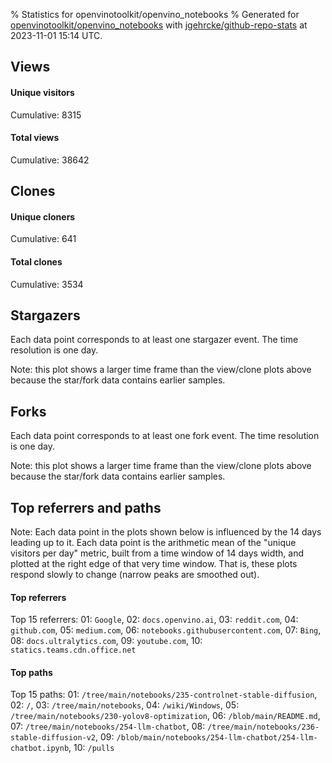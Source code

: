 % Statistics for openvinotoolkit/openvino_notebooks
% Generated for [openvinotoolkit/openvino_notebooks](https://github.com/openvinotoolkit/openvino_notebooks) with [jgehrcke/github-repo-stats](https://github.com/jgehrcke/github-repo-stats) at 2023-11-01 15:14 UTC.


## Views

#### Unique visitors
<div id="chart_views_unique" class="full-width-chart"></div>

Cumulative: 8315

#### Total views
<div id="chart_views_total" class="full-width-chart"></div>

Cumulative: 38642

<div class="pagebreak-for-print"> </div>

## Clones

#### Unique cloners
<div id="chart_clones_unique" class="full-width-chart"></div>

Cumulative: 641

#### Total clones
<div id="chart_clones_total" class="full-width-chart"></div>

Cumulative: 3534



<div class="pagebreak-for-print"> </div>



## Stargazers

Each data point corresponds to at least one stargazer event.
The time resolution is one day.

<div id="chart_stargazers" class="full-width-chart"></div>


Note: this plot shows a larger time frame than the view/clone plots above because the star/fork data contains earlier samples.



## Forks

Each data point corresponds to at least one fork event.
The time resolution is one day.

<div id="chart_forks" class="full-width-chart"></div>


Note: this plot shows a larger time frame than the view/clone plots above because the star/fork data contains earlier samples.



<div class="pagebreak-for-print"> </div>



## Top referrers and paths


Note: Each data point in the plots shown below is influenced by the 14 days
leading up to it. Each data point is the arithmetic mean of the "unique
visitors per day" metric, built from a time window of 14 days width, and
plotted at the right edge of that very time window. That is, these plots
respond slowly to change (narrow peaks are smoothed out).




#### Top referrers


<div id="chart_referrers_top_n_alltime" class="full-width-chart"></div>

Top 15 referrers: 01: `Google`, 02: `docs.openvino.ai`, 03: `reddit.com`, 04: `github.com`, 05: `medium.com`, 06: `notebooks.githubusercontent.com`, 07: `Bing`, 08: `docs.ultralytics.com`, 09: `youtube.com`, 10: `statics.teams.cdn.office.net`





#### Top paths


<div id="chart_paths_top_n_alltime" class="full-width-chart"></div>

Top 15 paths: 01: `/tree/main/notebooks/235-controlnet-stable-diffusion`, 02: `/`, 03: `/tree/main/notebooks`, 04: `/wiki/Windows`, 05: `/tree/main/notebooks/230-yolov8-optimization`, 06: `/blob/main/README.md`, 07: `/tree/main/notebooks/254-llm-chatbot`, 08: `/tree/main/notebooks/236-stable-diffusion-v2`, 09: `/blob/main/notebooks/254-llm-chatbot/254-llm-chatbot.ipynb`, 10: `/pulls`


<script type="text/javascript">
    vegaEmbed('#chart_views_unique', {"$schema": "https://vega.github.io/schema/vega-lite/v4.17.0.json", "config": {"arc": {"fill": "#1b1e23"}, "area": {"fill": "#1b1e23"}, "axisBottom": {"domainColor": "#a9b4c4", "gridColor": "#a9b4c4", "labelColor": "#1b1e23", "labelFont": "relative-mono-11-pitch-pro, Menlo, monospace", "tickColor": "#a9b4c4", "titleColor": "#1b1e23", "titleFont": "relative-mono-11-pitch-pro, Menlo, monospace"}, "axisLeft": {"domainColor": "#a9b4c4", "gridColor": "#a9b4c4", "labelColor": "#1b1e23", "labelFont": "relative-mono-11-pitch-pro, Menlo, monospace", "tickColor": "#a9b4c4", "titleColor": "#1b1e23", "titleFont": "relative-mono-11-pitch-pro, Menlo, monospace"}, "axisX": {"grid": false}, "axisY": {"grid": false, "labelBound": true}, "background": "#FFFFFF", "group": {"fill": "#FFFFFF"}, "header": {"fontWeight": 400, "labelFont": "relative-mono-11-pitch-pro, Menlo, monospace", "titleFont": "relative-mono-11-pitch-pro, Menlo, monospace"}, "legend": {"labelFont": "relative-mono-11-pitch-pro, Menlo, monospace", "symbolSize": 200, "symbolType": "circle", "titleFont": "relative-mono-11-pitch-pro, Menlo, monospace"}, "line": {"color": "#1b1e23", "stroke": "#1b1e23"}, "path": {"stroke": "#1b1e23"}, "point": {"color": "#1b1e23", "cursor": "pointer", "filled": true, "size": 20}, "range": {"category": ["#85a2f7", "#ea9755", "#7eb36a", "#f07071", "#bc85d9", "#e587b6", "#a9b4c4", "#d4c05e", "#64b9c4"]}, "style": {"bar": {"fill": "#1b1e23"}, "text": {"font": "relative-mono-11-pitch-pro, Menlo, monospace", "fontWeight": 400}}, "symbol": {"shape": "circle"}, "title": {"anchor": "start", "font": "relative-mono-11-pitch-pro, Menlo, monospace", "fontWeight": 400}, "trail": {"color": "#1b1e23", "stroke": "#1b1e23"}, "view": {"stroke": null}}, "data": {"name": "data-daa9c9fdb0082a226142f8d86354afab"}, "datasets": {"data-daa9c9fdb0082a226142f8d86354afab": [{"time": "2023-10-18T00:00:00+00:00", "views_total": 755, "views_unique": 175}, {"time": "2023-10-19T00:00:00+00:00", "views_total": 3834, "views_unique": 763}, {"time": "2023-10-20T00:00:00+00:00", "views_total": 3472, "views_unique": 738}, {"time": "2023-10-21T00:00:00+00:00", "views_total": 1287, "views_unique": 431}, {"time": "2023-10-22T00:00:00+00:00", "views_total": 1651, "views_unique": 419}, {"time": "2023-10-23T00:00:00+00:00", "views_total": 3180, "views_unique": 560}, {"time": "2023-10-24T00:00:00+00:00", "views_total": 2951, "views_unique": 563}, {"time": "2023-10-25T00:00:00+00:00", "views_total": 3524, "views_unique": 601}, {"time": "2023-10-26T00:00:00+00:00", "views_total": 3002, "views_unique": 573}, {"time": "2023-10-27T00:00:00+00:00", "views_total": 2993, "views_unique": 581}, {"time": "2023-10-28T00:00:00+00:00", "views_total": 1277, "views_unique": 389}, {"time": "2023-10-29T00:00:00+00:00", "views_total": 1108, "views_unique": 400}, {"time": "2023-10-30T00:00:00+00:00", "views_total": 3245, "views_unique": 570}, {"time": "2023-10-31T00:00:00+00:00", "views_total": 3542, "views_unique": 884}, {"time": "2023-11-01T00:00:00+00:00", "views_total": 2821, "views_unique": 668}]}, "encoding": {"tooltip": [{"field": "views_unique", "format": ".1f", "title": "views (u)", "type": "quantitative"}, {"field": "time", "format": "%B %e, %Y", "title": "date", "type": "temporal"}], "x": {"axis": {"labelAngle": 25}, "field": "time", "scale": {"domain": ["2023-10-18", "2023-11-01"]}, "timeUnit": "yearmonthdate", "title": "date", "type": "temporal"}, "y": {"axis": {"values": [1, 10, 50, 100, 500, 1000, 5000, 10000]}, "field": "views_unique", "scale": {"domain": [0, 972.4000000000001], "type": "symlog", "zero": true}, "title": "unique views per day", "type": "quantitative"}}, "height": 200, "mark": {"point": true, "type": "line"}, "padding": 10, "width": "container"}, {"actions": false, "renderer": "svg"}).catch(console.error);
vegaEmbed('#chart_views_total', {"$schema": "https://vega.github.io/schema/vega-lite/v4.17.0.json", "config": {"arc": {"fill": "#1b1e23"}, "area": {"fill": "#1b1e23"}, "axisBottom": {"domainColor": "#a9b4c4", "gridColor": "#a9b4c4", "labelColor": "#1b1e23", "labelFont": "relative-mono-11-pitch-pro, Menlo, monospace", "tickColor": "#a9b4c4", "titleColor": "#1b1e23", "titleFont": "relative-mono-11-pitch-pro, Menlo, monospace"}, "axisLeft": {"domainColor": "#a9b4c4", "gridColor": "#a9b4c4", "labelColor": "#1b1e23", "labelFont": "relative-mono-11-pitch-pro, Menlo, monospace", "tickColor": "#a9b4c4", "titleColor": "#1b1e23", "titleFont": "relative-mono-11-pitch-pro, Menlo, monospace"}, "axisX": {"grid": false}, "axisY": {"grid": false, "labelBound": true}, "background": "#FFFFFF", "group": {"fill": "#FFFFFF"}, "header": {"fontWeight": 400, "labelFont": "relative-mono-11-pitch-pro, Menlo, monospace", "titleFont": "relative-mono-11-pitch-pro, Menlo, monospace"}, "legend": {"labelFont": "relative-mono-11-pitch-pro, Menlo, monospace", "symbolSize": 200, "symbolType": "circle", "titleFont": "relative-mono-11-pitch-pro, Menlo, monospace"}, "line": {"color": "#1b1e23", "stroke": "#1b1e23"}, "path": {"stroke": "#1b1e23"}, "point": {"color": "#1b1e23", "cursor": "pointer", "filled": true, "size": 20}, "range": {"category": ["#85a2f7", "#ea9755", "#7eb36a", "#f07071", "#bc85d9", "#e587b6", "#a9b4c4", "#d4c05e", "#64b9c4"]}, "style": {"bar": {"fill": "#1b1e23"}, "text": {"font": "relative-mono-11-pitch-pro, Menlo, monospace", "fontWeight": 400}}, "symbol": {"shape": "circle"}, "title": {"anchor": "start", "font": "relative-mono-11-pitch-pro, Menlo, monospace", "fontWeight": 400}, "trail": {"color": "#1b1e23", "stroke": "#1b1e23"}, "view": {"stroke": null}}, "data": {"name": "data-daa9c9fdb0082a226142f8d86354afab"}, "datasets": {"data-daa9c9fdb0082a226142f8d86354afab": [{"time": "2023-10-18T00:00:00+00:00", "views_total": 755, "views_unique": 175}, {"time": "2023-10-19T00:00:00+00:00", "views_total": 3834, "views_unique": 763}, {"time": "2023-10-20T00:00:00+00:00", "views_total": 3472, "views_unique": 738}, {"time": "2023-10-21T00:00:00+00:00", "views_total": 1287, "views_unique": 431}, {"time": "2023-10-22T00:00:00+00:00", "views_total": 1651, "views_unique": 419}, {"time": "2023-10-23T00:00:00+00:00", "views_total": 3180, "views_unique": 560}, {"time": "2023-10-24T00:00:00+00:00", "views_total": 2951, "views_unique": 563}, {"time": "2023-10-25T00:00:00+00:00", "views_total": 3524, "views_unique": 601}, {"time": "2023-10-26T00:00:00+00:00", "views_total": 3002, "views_unique": 573}, {"time": "2023-10-27T00:00:00+00:00", "views_total": 2993, "views_unique": 581}, {"time": "2023-10-28T00:00:00+00:00", "views_total": 1277, "views_unique": 389}, {"time": "2023-10-29T00:00:00+00:00", "views_total": 1108, "views_unique": 400}, {"time": "2023-10-30T00:00:00+00:00", "views_total": 3245, "views_unique": 570}, {"time": "2023-10-31T00:00:00+00:00", "views_total": 3542, "views_unique": 884}, {"time": "2023-11-01T00:00:00+00:00", "views_total": 2821, "views_unique": 668}]}, "encoding": {"tooltip": [{"field": "views_total", "format": ".1f", "title": "views (t)", "type": "quantitative"}, {"field": "time", "format": "%B %e, %Y", "title": "date", "type": "temporal"}], "x": {"axis": {"labelAngle": 25}, "field": "time", "scale": {"domain": ["2023-10-18", "2023-11-01"]}, "timeUnit": "yearmonthdate", "title": "date", "type": "temporal"}, "y": {"axis": {"values": [1, 10, 50, 100, 500, 1000, 5000, 10000]}, "field": "views_total", "scale": {"domain": [0, 4217.400000000001], "type": "symlog", "zero": true}, "title": "total views per day", "type": "quantitative"}}, "height": 200, "mark": {"point": true, "type": "line"}, "padding": 10, "width": "container"}, {"actions": false, "renderer": "svg"}).catch(console.error);
vegaEmbed('#chart_clones_unique', {"$schema": "https://vega.github.io/schema/vega-lite/v4.17.0.json", "config": {"arc": {"fill": "#1b1e23"}, "area": {"fill": "#1b1e23"}, "axisBottom": {"domainColor": "#a9b4c4", "gridColor": "#a9b4c4", "labelColor": "#1b1e23", "labelFont": "relative-mono-11-pitch-pro, Menlo, monospace", "tickColor": "#a9b4c4", "titleColor": "#1b1e23", "titleFont": "relative-mono-11-pitch-pro, Menlo, monospace"}, "axisLeft": {"domainColor": "#a9b4c4", "gridColor": "#a9b4c4", "labelColor": "#1b1e23", "labelFont": "relative-mono-11-pitch-pro, Menlo, monospace", "tickColor": "#a9b4c4", "titleColor": "#1b1e23", "titleFont": "relative-mono-11-pitch-pro, Menlo, monospace"}, "axisX": {"grid": false}, "axisY": {"grid": false, "labelBound": true}, "background": "#FFFFFF", "group": {"fill": "#FFFFFF"}, "header": {"fontWeight": 400, "labelFont": "relative-mono-11-pitch-pro, Menlo, monospace", "titleFont": "relative-mono-11-pitch-pro, Menlo, monospace"}, "legend": {"labelFont": "relative-mono-11-pitch-pro, Menlo, monospace", "symbolSize": 200, "symbolType": "circle", "titleFont": "relative-mono-11-pitch-pro, Menlo, monospace"}, "line": {"color": "#1b1e23", "stroke": "#1b1e23"}, "path": {"stroke": "#1b1e23"}, "point": {"color": "#1b1e23", "cursor": "pointer", "filled": true, "size": 20}, "range": {"category": ["#85a2f7", "#ea9755", "#7eb36a", "#f07071", "#bc85d9", "#e587b6", "#a9b4c4", "#d4c05e", "#64b9c4"]}, "style": {"bar": {"fill": "#1b1e23"}, "text": {"font": "relative-mono-11-pitch-pro, Menlo, monospace", "fontWeight": 400}}, "symbol": {"shape": "circle"}, "title": {"anchor": "start", "font": "relative-mono-11-pitch-pro, Menlo, monospace", "fontWeight": 400}, "trail": {"color": "#1b1e23", "stroke": "#1b1e23"}, "view": {"stroke": null}}, "data": {"name": "data-a5f1ce85448b33b144878e1f12c84256"}, "datasets": {"data-a5f1ce85448b33b144878e1f12c84256": [{"clones_total": 131, "clones_unique": 17, "time": "2023-10-18T00:00:00+00:00"}, {"clones_total": 180, "clones_unique": 67, "time": "2023-10-19T00:00:00+00:00"}, {"clones_total": 259, "clones_unique": 83, "time": "2023-10-20T00:00:00+00:00"}, {"clones_total": 56, "clones_unique": 21, "time": "2023-10-21T00:00:00+00:00"}, {"clones_total": 53, "clones_unique": 17, "time": "2023-10-22T00:00:00+00:00"}, {"clones_total": 486, "clones_unique": 44, "time": "2023-10-23T00:00:00+00:00"}, {"clones_total": 272, "clones_unique": 45, "time": "2023-10-24T00:00:00+00:00"}, {"clones_total": 353, "clones_unique": 44, "time": "2023-10-25T00:00:00+00:00"}, {"clones_total": 285, "clones_unique": 62, "time": "2023-10-26T00:00:00+00:00"}, {"clones_total": 279, "clones_unique": 55, "time": "2023-10-27T00:00:00+00:00"}, {"clones_total": 53, "clones_unique": 16, "time": "2023-10-28T00:00:00+00:00"}, {"clones_total": 107, "clones_unique": 20, "time": "2023-10-29T00:00:00+00:00"}, {"clones_total": 518, "clones_unique": 56, "time": "2023-10-30T00:00:00+00:00"}, {"clones_total": 316, "clones_unique": 57, "time": "2023-10-31T00:00:00+00:00"}, {"clones_total": 186, "clones_unique": 37, "time": "2023-11-01T00:00:00+00:00"}]}, "encoding": {"tooltip": [{"field": "clones_unique", "format": ".1f", "title": "clones (u)", "type": "quantitative"}, {"field": "time", "format": "%B %e, %Y", "title": "date", "type": "temporal"}], "x": {"axis": {"labelAngle": 25}, "field": "time", "scale": {"domain": ["2023-10-18", "2023-11-01"]}, "timeUnit": "yearmonthdate", "title": "date", "type": "temporal"}, "y": {"axis": {}, "field": "clones_unique", "scale": {"domain": [0, 91.30000000000001], "type": "linear", "zero": true}, "title": "unique clones per day", "type": "quantitative"}}, "height": 200, "mark": {"point": true, "type": "line"}, "padding": 10, "width": "container"}, {"actions": false, "renderer": "svg"}).catch(console.error);
vegaEmbed('#chart_clones_total', {"$schema": "https://vega.github.io/schema/vega-lite/v4.17.0.json", "config": {"arc": {"fill": "#1b1e23"}, "area": {"fill": "#1b1e23"}, "axisBottom": {"domainColor": "#a9b4c4", "gridColor": "#a9b4c4", "labelColor": "#1b1e23", "labelFont": "relative-mono-11-pitch-pro, Menlo, monospace", "tickColor": "#a9b4c4", "titleColor": "#1b1e23", "titleFont": "relative-mono-11-pitch-pro, Menlo, monospace"}, "axisLeft": {"domainColor": "#a9b4c4", "gridColor": "#a9b4c4", "labelColor": "#1b1e23", "labelFont": "relative-mono-11-pitch-pro, Menlo, monospace", "tickColor": "#a9b4c4", "titleColor": "#1b1e23", "titleFont": "relative-mono-11-pitch-pro, Menlo, monospace"}, "axisX": {"grid": false}, "axisY": {"grid": false, "labelBound": true}, "background": "#FFFFFF", "group": {"fill": "#FFFFFF"}, "header": {"fontWeight": 400, "labelFont": "relative-mono-11-pitch-pro, Menlo, monospace", "titleFont": "relative-mono-11-pitch-pro, Menlo, monospace"}, "legend": {"labelFont": "relative-mono-11-pitch-pro, Menlo, monospace", "symbolSize": 200, "symbolType": "circle", "titleFont": "relative-mono-11-pitch-pro, Menlo, monospace"}, "line": {"color": "#1b1e23", "stroke": "#1b1e23"}, "path": {"stroke": "#1b1e23"}, "point": {"color": "#1b1e23", "cursor": "pointer", "filled": true, "size": 20}, "range": {"category": ["#85a2f7", "#ea9755", "#7eb36a", "#f07071", "#bc85d9", "#e587b6", "#a9b4c4", "#d4c05e", "#64b9c4"]}, "style": {"bar": {"fill": "#1b1e23"}, "text": {"font": "relative-mono-11-pitch-pro, Menlo, monospace", "fontWeight": 400}}, "symbol": {"shape": "circle"}, "title": {"anchor": "start", "font": "relative-mono-11-pitch-pro, Menlo, monospace", "fontWeight": 400}, "trail": {"color": "#1b1e23", "stroke": "#1b1e23"}, "view": {"stroke": null}}, "data": {"name": "data-a5f1ce85448b33b144878e1f12c84256"}, "datasets": {"data-a5f1ce85448b33b144878e1f12c84256": [{"clones_total": 131, "clones_unique": 17, "time": "2023-10-18T00:00:00+00:00"}, {"clones_total": 180, "clones_unique": 67, "time": "2023-10-19T00:00:00+00:00"}, {"clones_total": 259, "clones_unique": 83, "time": "2023-10-20T00:00:00+00:00"}, {"clones_total": 56, "clones_unique": 21, "time": "2023-10-21T00:00:00+00:00"}, {"clones_total": 53, "clones_unique": 17, "time": "2023-10-22T00:00:00+00:00"}, {"clones_total": 486, "clones_unique": 44, "time": "2023-10-23T00:00:00+00:00"}, {"clones_total": 272, "clones_unique": 45, "time": "2023-10-24T00:00:00+00:00"}, {"clones_total": 353, "clones_unique": 44, "time": "2023-10-25T00:00:00+00:00"}, {"clones_total": 285, "clones_unique": 62, "time": "2023-10-26T00:00:00+00:00"}, {"clones_total": 279, "clones_unique": 55, "time": "2023-10-27T00:00:00+00:00"}, {"clones_total": 53, "clones_unique": 16, "time": "2023-10-28T00:00:00+00:00"}, {"clones_total": 107, "clones_unique": 20, "time": "2023-10-29T00:00:00+00:00"}, {"clones_total": 518, "clones_unique": 56, "time": "2023-10-30T00:00:00+00:00"}, {"clones_total": 316, "clones_unique": 57, "time": "2023-10-31T00:00:00+00:00"}, {"clones_total": 186, "clones_unique": 37, "time": "2023-11-01T00:00:00+00:00"}]}, "encoding": {"tooltip": [{"field": "clones_total", "format": ".1f", "title": "clones (t)", "type": "quantitative"}, {"field": "time", "format": "%B %e, %Y", "title": "date", "type": "temporal"}], "x": {"axis": {"labelAngle": 25}, "field": "time", "scale": {"domain": ["2023-10-18", "2023-11-01"]}, "timeUnit": "yearmonthdate", "title": "date", "type": "temporal"}, "y": {"axis": {"values": [1, 10, 50, 100, 500, 1000, 5000, 10000]}, "field": "clones_total", "scale": {"domain": [0, 569.8000000000001], "type": "symlog", "zero": true}, "title": "total clones per day", "type": "quantitative"}}, "height": 200, "mark": {"point": true, "type": "line"}, "padding": 10, "width": "container"}, {"actions": false, "renderer": "svg"}).catch(console.error);
vegaEmbed('#chart_stargazers', {"$schema": "https://vega.github.io/schema/vega-lite/v4.17.0.json", "config": {"arc": {"fill": "#1b1e23"}, "area": {"fill": "#1b1e23"}, "axisBottom": {"domainColor": "#a9b4c4", "gridColor": "#a9b4c4", "labelColor": "#1b1e23", "labelFont": "relative-mono-11-pitch-pro, Menlo, monospace", "tickColor": "#a9b4c4", "titleColor": "#1b1e23", "titleFont": "relative-mono-11-pitch-pro, Menlo, monospace"}, "axisLeft": {"domainColor": "#a9b4c4", "gridColor": "#a9b4c4", "labelColor": "#1b1e23", "labelFont": "relative-mono-11-pitch-pro, Menlo, monospace", "tickColor": "#a9b4c4", "titleColor": "#1b1e23", "titleFont": "relative-mono-11-pitch-pro, Menlo, monospace"}, "axisX": {"grid": false}, "axisY": {"grid": false}, "background": "#FFFFFF", "group": {"fill": "#FFFFFF"}, "header": {"fontWeight": 400, "labelFont": "relative-mono-11-pitch-pro, Menlo, monospace", "titleFont": "relative-mono-11-pitch-pro, Menlo, monospace"}, "legend": {"labelFont": "relative-mono-11-pitch-pro, Menlo, monospace", "symbolSize": 200, "symbolType": "circle", "titleFont": "relative-mono-11-pitch-pro, Menlo, monospace"}, "line": {"color": "#1b1e23", "stroke": "#1b1e23"}, "path": {"stroke": "#1b1e23"}, "point": {"color": "#1b1e23", "cursor": "pointer", "filled": true, "size": 50}, "range": {"category": ["#85a2f7", "#ea9755", "#7eb36a", "#f07071", "#bc85d9", "#e587b6", "#a9b4c4", "#d4c05e", "#64b9c4"]}, "style": {"bar": {"fill": "#1b1e23"}, "text": {"font": "relative-mono-11-pitch-pro, Menlo, monospace", "fontWeight": 400}}, "symbol": {"shape": "circle"}, "title": {"anchor": "start", "font": "relative-mono-11-pitch-pro, Menlo, monospace", "fontWeight": 400}, "trail": {"color": "#1b1e23", "stroke": "#1b1e23"}, "view": {"stroke": null}}, "data": {"name": "data-ceac838db6f1c087711a55a5158c5bc9"}, "datasets": {"data-ceac838db6f1c087711a55a5158c5bc9": [{"stars_cumulative": 5, "time": "2021-04-02T00:00:00+00:00"}, {"stars_cumulative": 23, "time": "2021-04-11T10:00:00+00:00"}, {"stars_cumulative": 290, "time": "2021-04-20T20:00:00+00:00"}, {"stars_cumulative": 300, "time": "2021-04-30T06:00:00+00:00"}, {"stars_cumulative": 311, "time": "2021-05-09T16:00:00+00:00"}, {"stars_cumulative": 323, "time": "2021-05-19T02:00:00+00:00"}, {"stars_cumulative": 326, "time": "2021-05-28T12:00:00+00:00"}, {"stars_cumulative": 336, "time": "2021-06-06T22:00:00+00:00"}, {"stars_cumulative": 350, "time": "2021-06-16T08:00:00+00:00"}, {"stars_cumulative": 354, "time": "2021-06-25T18:00:00+00:00"}, {"stars_cumulative": 372, "time": "2021-07-05T04:00:00+00:00"}, {"stars_cumulative": 380, "time": "2021-07-14T14:00:00+00:00"}, {"stars_cumulative": 381, "time": "2021-07-24T00:00:00+00:00"}, {"stars_cumulative": 388, "time": "2021-08-02T10:00:00+00:00"}, {"stars_cumulative": 390, "time": "2021-08-11T20:00:00+00:00"}, {"stars_cumulative": 396, "time": "2021-08-21T06:00:00+00:00"}, {"stars_cumulative": 406, "time": "2021-08-30T16:00:00+00:00"}, {"stars_cumulative": 412, "time": "2021-09-09T02:00:00+00:00"}, {"stars_cumulative": 419, "time": "2021-09-18T12:00:00+00:00"}, {"stars_cumulative": 428, "time": "2021-09-27T22:00:00+00:00"}, {"stars_cumulative": 432, "time": "2021-10-07T08:00:00+00:00"}, {"stars_cumulative": 435, "time": "2021-10-16T18:00:00+00:00"}, {"stars_cumulative": 441, "time": "2021-10-26T04:00:00+00:00"}, {"stars_cumulative": 446, "time": "2021-11-04T14:00:00+00:00"}, {"stars_cumulative": 451, "time": "2021-11-14T00:00:00+00:00"}, {"stars_cumulative": 460, "time": "2021-11-23T10:00:00+00:00"}, {"stars_cumulative": 465, "time": "2021-12-02T20:00:00+00:00"}, {"stars_cumulative": 469, "time": "2021-12-12T06:00:00+00:00"}, {"stars_cumulative": 475, "time": "2021-12-21T16:00:00+00:00"}, {"stars_cumulative": 481, "time": "2021-12-31T02:00:00+00:00"}, {"stars_cumulative": 492, "time": "2022-01-09T12:00:00+00:00"}, {"stars_cumulative": 500, "time": "2022-01-18T22:00:00+00:00"}, {"stars_cumulative": 512, "time": "2022-01-28T08:00:00+00:00"}, {"stars_cumulative": 519, "time": "2022-02-06T18:00:00+00:00"}, {"stars_cumulative": 531, "time": "2022-02-16T04:00:00+00:00"}, {"stars_cumulative": 538, "time": "2022-02-25T14:00:00+00:00"}, {"stars_cumulative": 553, "time": "2022-03-07T00:00:00+00:00"}, {"stars_cumulative": 559, "time": "2022-03-16T10:00:00+00:00"}, {"stars_cumulative": 575, "time": "2022-03-25T20:00:00+00:00"}, {"stars_cumulative": 590, "time": "2022-04-04T06:00:00+00:00"}, {"stars_cumulative": 598, "time": "2022-04-13T16:00:00+00:00"}, {"stars_cumulative": 603, "time": "2022-04-23T02:00:00+00:00"}, {"stars_cumulative": 610, "time": "2022-05-02T12:00:00+00:00"}, {"stars_cumulative": 617, "time": "2022-05-11T22:00:00+00:00"}, {"stars_cumulative": 625, "time": "2022-05-21T08:00:00+00:00"}, {"stars_cumulative": 631, "time": "2022-05-30T18:00:00+00:00"}, {"stars_cumulative": 642, "time": "2022-06-09T04:00:00+00:00"}, {"stars_cumulative": 654, "time": "2022-06-18T14:00:00+00:00"}, {"stars_cumulative": 661, "time": "2022-06-28T00:00:00+00:00"}, {"stars_cumulative": 672, "time": "2022-07-07T10:00:00+00:00"}, {"stars_cumulative": 679, "time": "2022-07-16T20:00:00+00:00"}, {"stars_cumulative": 691, "time": "2022-07-26T06:00:00+00:00"}, {"stars_cumulative": 696, "time": "2022-08-04T16:00:00+00:00"}, {"stars_cumulative": 702, "time": "2022-08-14T02:00:00+00:00"}, {"stars_cumulative": 712, "time": "2022-08-23T12:00:00+00:00"}, {"stars_cumulative": 719, "time": "2022-09-01T22:00:00+00:00"}, {"stars_cumulative": 727, "time": "2022-09-11T08:00:00+00:00"}, {"stars_cumulative": 734, "time": "2022-09-20T18:00:00+00:00"}, {"stars_cumulative": 741, "time": "2022-09-30T04:00:00+00:00"}, {"stars_cumulative": 753, "time": "2022-10-09T14:00:00+00:00"}, {"stars_cumulative": 762, "time": "2022-10-19T00:00:00+00:00"}, {"stars_cumulative": 773, "time": "2022-10-28T10:00:00+00:00"}, {"stars_cumulative": 785, "time": "2022-11-06T20:00:00+00:00"}, {"stars_cumulative": 791, "time": "2022-11-16T06:00:00+00:00"}, {"stars_cumulative": 804, "time": "2022-11-25T16:00:00+00:00"}, {"stars_cumulative": 812, "time": "2022-12-05T02:00:00+00:00"}, {"stars_cumulative": 816, "time": "2022-12-14T12:00:00+00:00"}, {"stars_cumulative": 822, "time": "2022-12-23T22:00:00+00:00"}, {"stars_cumulative": 837, "time": "2023-01-02T08:00:00+00:00"}, {"stars_cumulative": 847, "time": "2023-01-11T18:00:00+00:00"}, {"stars_cumulative": 860, "time": "2023-01-21T04:00:00+00:00"}, {"stars_cumulative": 869, "time": "2023-01-30T14:00:00+00:00"}, {"stars_cumulative": 890, "time": "2023-02-09T00:00:00+00:00"}, {"stars_cumulative": 902, "time": "2023-02-18T10:00:00+00:00"}, {"stars_cumulative": 924, "time": "2023-02-27T20:00:00+00:00"}, {"stars_cumulative": 949, "time": "2023-03-09T06:00:00+00:00"}, {"stars_cumulative": 964, "time": "2023-03-18T16:00:00+00:00"}, {"stars_cumulative": 989, "time": "2023-03-28T02:00:00+00:00"}, {"stars_cumulative": 1028, "time": "2023-04-06T12:00:00+00:00"}, {"stars_cumulative": 1044, "time": "2023-04-15T22:00:00+00:00"}, {"stars_cumulative": 1067, "time": "2023-04-25T08:00:00+00:00"}, {"stars_cumulative": 1097, "time": "2023-05-04T18:00:00+00:00"}, {"stars_cumulative": 1123, "time": "2023-05-14T04:00:00+00:00"}, {"stars_cumulative": 1149, "time": "2023-05-23T14:00:00+00:00"}, {"stars_cumulative": 1178, "time": "2023-06-02T00:00:00+00:00"}, {"stars_cumulative": 1216, "time": "2023-06-11T10:00:00+00:00"}, {"stars_cumulative": 1235, "time": "2023-06-20T20:00:00+00:00"}, {"stars_cumulative": 1250, "time": "2023-06-30T06:00:00+00:00"}, {"stars_cumulative": 1278, "time": "2023-07-09T16:00:00+00:00"}, {"stars_cumulative": 1301, "time": "2023-07-19T02:00:00+00:00"}, {"stars_cumulative": 1323, "time": "2023-07-28T12:00:00+00:00"}, {"stars_cumulative": 1339, "time": "2023-08-06T22:00:00+00:00"}, {"stars_cumulative": 1353, "time": "2023-08-16T08:00:00+00:00"}, {"stars_cumulative": 1371, "time": "2023-08-25T18:00:00+00:00"}, {"stars_cumulative": 1392, "time": "2023-09-04T04:00:00+00:00"}, {"stars_cumulative": 1404, "time": "2023-09-13T14:00:00+00:00"}, {"stars_cumulative": 1413, "time": "2023-09-23T00:00:00+00:00"}, {"stars_cumulative": 1431, "time": "2023-10-02T10:00:00+00:00"}, {"stars_cumulative": 1466, "time": "2023-10-11T20:00:00+00:00"}, {"stars_cumulative": 1491, "time": "2023-10-21T06:00:00+00:00"}, {"stars_cumulative": 1501, "time": "2023-10-30T16:00:00+00:00"}]}, "encoding": {"tooltip": [{"field": "stars_cumulative", "format": "d", "title": "stars", "type": "quantitative"}, {"field": "time", "format": "%B %e, %Y", "title": "date", "type": "temporal"}], "x": {"axis": {"labelAngle": 25}, "field": "time", "scale": {"domain": ["2021-04-02", "2023-11-01"]}, "timeUnit": "yearmonthdate", "title": "date", "type": "temporal"}, "y": {"field": "stars_cumulative", "scale": {"domain": [0, 1651.1000000000001], "zero": true}, "title": "stargazer count (cumulative)", "type": "quantitative"}}, "height": 300, "mark": {"point": true, "type": "line"}, "padding": 10, "width": "container"}, {"actions": false, "renderer": "svg"}).catch(console.error);
vegaEmbed('#chart_forks', {"$schema": "https://vega.github.io/schema/vega-lite/v4.17.0.json", "config": {"arc": {"fill": "#1b1e23"}, "area": {"fill": "#1b1e23"}, "axisBottom": {"domainColor": "#a9b4c4", "gridColor": "#a9b4c4", "labelColor": "#1b1e23", "labelFont": "relative-mono-11-pitch-pro, Menlo, monospace", "tickColor": "#a9b4c4", "titleColor": "#1b1e23", "titleFont": "relative-mono-11-pitch-pro, Menlo, monospace"}, "axisLeft": {"domainColor": "#a9b4c4", "gridColor": "#a9b4c4", "labelColor": "#1b1e23", "labelFont": "relative-mono-11-pitch-pro, Menlo, monospace", "tickColor": "#a9b4c4", "titleColor": "#1b1e23", "titleFont": "relative-mono-11-pitch-pro, Menlo, monospace"}, "axisX": {"grid": false}, "axisY": {"grid": false}, "background": "#FFFFFF", "group": {"fill": "#FFFFFF"}, "header": {"fontWeight": 400, "labelFont": "relative-mono-11-pitch-pro, Menlo, monospace", "titleFont": "relative-mono-11-pitch-pro, Menlo, monospace"}, "legend": {"labelFont": "relative-mono-11-pitch-pro, Menlo, monospace", "symbolSize": 200, "symbolType": "circle", "titleFont": "relative-mono-11-pitch-pro, Menlo, monospace"}, "line": {"color": "#1b1e23", "stroke": "#1b1e23"}, "path": {"stroke": "#1b1e23"}, "point": {"color": "#1b1e23", "cursor": "pointer", "filled": true, "size": 50}, "range": {"category": ["#85a2f7", "#ea9755", "#7eb36a", "#f07071", "#bc85d9", "#e587b6", "#a9b4c4", "#d4c05e", "#64b9c4"]}, "style": {"bar": {"fill": "#1b1e23"}, "text": {"font": "relative-mono-11-pitch-pro, Menlo, monospace", "fontWeight": 400}}, "symbol": {"shape": "circle"}, "title": {"anchor": "start", "font": "relative-mono-11-pitch-pro, Menlo, monospace", "fontWeight": 400}, "trail": {"color": "#1b1e23", "stroke": "#1b1e23"}, "view": {"stroke": null}}, "data": {"name": "data-0f0b21b76e603f2e36b649a16243472d"}, "datasets": {"data-0f0b21b76e603f2e36b649a16243472d": [{"forks_cumulative": 10.0, "time": "2021-04-13T00:00:00+00:00"}, {"forks_cumulative": 22.0, "time": "2021-04-22T07:00:00+00:00"}, {"forks_cumulative": 24.0, "time": "2021-05-10T21:00:00+00:00"}, {"forks_cumulative": 25.0, "time": "2021-05-20T04:00:00+00:00"}, {"forks_cumulative": 26.0, "time": "2021-05-29T11:00:00+00:00"}, {"forks_cumulative": 27.0, "time": "2021-06-17T01:00:00+00:00"}, {"forks_cumulative": 29.0, "time": "2021-06-26T08:00:00+00:00"}, {"forks_cumulative": 30.0, "time": "2021-07-05T15:00:00+00:00"}, {"forks_cumulative": 33.0, "time": "2021-07-14T22:00:00+00:00"}, {"forks_cumulative": 38.0, "time": "2021-08-02T12:00:00+00:00"}, {"forks_cumulative": 42.0, "time": "2021-08-11T19:00:00+00:00"}, {"forks_cumulative": 43.0, "time": "2021-08-21T02:00:00+00:00"}, {"forks_cumulative": 46.0, "time": "2021-08-30T09:00:00+00:00"}, {"forks_cumulative": 47.0, "time": "2021-09-08T16:00:00+00:00"}, {"forks_cumulative": 51.0, "time": "2021-09-17T23:00:00+00:00"}, {"forks_cumulative": 54.0, "time": "2021-09-27T06:00:00+00:00"}, {"forks_cumulative": 58.0, "time": "2021-10-06T13:00:00+00:00"}, {"forks_cumulative": 59.0, "time": "2021-10-15T20:00:00+00:00"}, {"forks_cumulative": 67.0, "time": "2021-10-25T03:00:00+00:00"}, {"forks_cumulative": 71.0, "time": "2021-11-12T17:00:00+00:00"}, {"forks_cumulative": 75.0, "time": "2021-11-22T00:00:00+00:00"}, {"forks_cumulative": 79.0, "time": "2021-12-01T07:00:00+00:00"}, {"forks_cumulative": 81.0, "time": "2021-12-10T14:00:00+00:00"}, {"forks_cumulative": 84.0, "time": "2021-12-19T21:00:00+00:00"}, {"forks_cumulative": 87.0, "time": "2021-12-29T04:00:00+00:00"}, {"forks_cumulative": 90.0, "time": "2022-01-07T11:00:00+00:00"}, {"forks_cumulative": 95.0, "time": "2022-01-16T18:00:00+00:00"}, {"forks_cumulative": 98.0, "time": "2022-01-26T01:00:00+00:00"}, {"forks_cumulative": 101.0, "time": "2022-02-04T08:00:00+00:00"}, {"forks_cumulative": 105.0, "time": "2022-02-13T15:00:00+00:00"}, {"forks_cumulative": 111.0, "time": "2022-02-22T22:00:00+00:00"}, {"forks_cumulative": 121.0, "time": "2022-03-04T05:00:00+00:00"}, {"forks_cumulative": 135.0, "time": "2022-03-13T12:00:00+00:00"}, {"forks_cumulative": 144.0, "time": "2022-03-22T19:00:00+00:00"}, {"forks_cumulative": 153.0, "time": "2022-04-01T02:00:00+00:00"}, {"forks_cumulative": 162.0, "time": "2022-04-10T09:00:00+00:00"}, {"forks_cumulative": 167.0, "time": "2022-04-19T16:00:00+00:00"}, {"forks_cumulative": 173.0, "time": "2022-04-28T23:00:00+00:00"}, {"forks_cumulative": 177.0, "time": "2022-05-08T06:00:00+00:00"}, {"forks_cumulative": 181.0, "time": "2022-05-17T13:00:00+00:00"}, {"forks_cumulative": 186.0, "time": "2022-05-26T20:00:00+00:00"}, {"forks_cumulative": 190.0, "time": "2022-06-05T03:00:00+00:00"}, {"forks_cumulative": 196.0, "time": "2022-06-14T10:00:00+00:00"}, {"forks_cumulative": 203.0, "time": "2022-06-23T17:00:00+00:00"}, {"forks_cumulative": 208.0, "time": "2022-07-03T00:00:00+00:00"}, {"forks_cumulative": 213.0, "time": "2022-07-12T07:00:00+00:00"}, {"forks_cumulative": 219.0, "time": "2022-07-21T14:00:00+00:00"}, {"forks_cumulative": 223.0, "time": "2022-07-30T21:00:00+00:00"}, {"forks_cumulative": 228.0, "time": "2022-08-09T04:00:00+00:00"}, {"forks_cumulative": 233.0, "time": "2022-08-18T11:00:00+00:00"}, {"forks_cumulative": 237.0, "time": "2022-08-27T18:00:00+00:00"}, {"forks_cumulative": 242.0, "time": "2022-09-06T01:00:00+00:00"}, {"forks_cumulative": 250.0, "time": "2022-09-15T08:00:00+00:00"}, {"forks_cumulative": 255.0, "time": "2022-09-24T15:00:00+00:00"}, {"forks_cumulative": 260.0, "time": "2022-10-03T22:00:00+00:00"}, {"forks_cumulative": 265.0, "time": "2022-10-13T05:00:00+00:00"}, {"forks_cumulative": 266.0, "time": "2022-10-22T12:00:00+00:00"}, {"forks_cumulative": 272.0, "time": "2022-10-31T19:00:00+00:00"}, {"forks_cumulative": 279.0, "time": "2022-11-10T02:00:00+00:00"}, {"forks_cumulative": 282.0, "time": "2022-11-19T09:00:00+00:00"}, {"forks_cumulative": 296.0, "time": "2022-11-28T16:00:00+00:00"}, {"forks_cumulative": 300.0, "time": "2022-12-07T23:00:00+00:00"}, {"forks_cumulative": 305.0, "time": "2022-12-17T06:00:00+00:00"}, {"forks_cumulative": 308.0, "time": "2022-12-26T13:00:00+00:00"}, {"forks_cumulative": 312.0, "time": "2023-01-04T20:00:00+00:00"}, {"forks_cumulative": 317.0, "time": "2023-01-14T03:00:00+00:00"}, {"forks_cumulative": 322.0, "time": "2023-01-23T10:00:00+00:00"}, {"forks_cumulative": 328.0, "time": "2023-02-01T17:00:00+00:00"}, {"forks_cumulative": 338.0, "time": "2023-02-11T00:00:00+00:00"}, {"forks_cumulative": 357.0, "time": "2023-02-20T07:00:00+00:00"}, {"forks_cumulative": 385.0, "time": "2023-03-01T14:00:00+00:00"}, {"forks_cumulative": 398.0, "time": "2023-03-10T21:00:00+00:00"}, {"forks_cumulative": 413.0, "time": "2023-03-20T04:00:00+00:00"}, {"forks_cumulative": 432.0, "time": "2023-03-29T11:00:00+00:00"}, {"forks_cumulative": 442.0, "time": "2023-04-07T18:00:00+00:00"}, {"forks_cumulative": 450.0, "time": "2023-04-17T01:00:00+00:00"}, {"forks_cumulative": 455.0, "time": "2023-04-26T08:00:00+00:00"}, {"forks_cumulative": 464.0, "time": "2023-05-05T15:00:00+00:00"}, {"forks_cumulative": 472.0, "time": "2023-05-14T22:00:00+00:00"}, {"forks_cumulative": 481.0, "time": "2023-05-24T05:00:00+00:00"}, {"forks_cumulative": 485.0, "time": "2023-06-02T12:00:00+00:00"}, {"forks_cumulative": 490.0, "time": "2023-06-11T19:00:00+00:00"}, {"forks_cumulative": 496.0, "time": "2023-06-21T02:00:00+00:00"}, {"forks_cumulative": 507.0, "time": "2023-06-30T09:00:00+00:00"}, {"forks_cumulative": 517.0, "time": "2023-07-09T16:00:00+00:00"}, {"forks_cumulative": 522.0, "time": "2023-07-18T23:00:00+00:00"}, {"forks_cumulative": 529.0, "time": "2023-07-28T06:00:00+00:00"}, {"forks_cumulative": 536.0, "time": "2023-08-06T13:00:00+00:00"}, {"forks_cumulative": 538.0, "time": "2023-08-15T20:00:00+00:00"}, {"forks_cumulative": 541.0, "time": "2023-08-25T03:00:00+00:00"}, {"forks_cumulative": 546.0, "time": "2023-09-03T10:00:00+00:00"}, {"forks_cumulative": 550.0, "time": "2023-09-12T17:00:00+00:00"}, {"forks_cumulative": 559.0, "time": "2023-09-22T00:00:00+00:00"}, {"forks_cumulative": 570.0, "time": "2023-10-01T07:00:00+00:00"}, {"forks_cumulative": 581.0, "time": "2023-10-10T14:00:00+00:00"}, {"forks_cumulative": 589.0, "time": "2023-10-19T21:00:00+00:00"}, {"forks_cumulative": 590.0, "time": "2023-10-29T04:00:00+00:00"}]}, "encoding": {"tooltip": [{"field": "forks_cumulative", "format": "d", "title": "forks", "type": "quantitative"}, {"field": "time", "format": "%B %e, %Y", "title": "date", "type": "temporal"}], "x": {"axis": {"labelAngle": 25}, "field": "time", "scale": {"domain": ["2021-04-02", "2023-11-01"]}, "timeUnit": "yearmonthdate", "title": "date", "type": "temporal"}, "y": {"field": "forks_cumulative", "scale": {"domain": [0, 649.0], "zero": true}, "title": "fork count (cumulative)", "type": "quantitative"}}, "height": 300, "mark": {"point": true, "type": "line"}, "padding": 10, "width": "container"}, {"actions": false, "renderer": "svg"}).catch(console.error);
vegaEmbed('#chart_referrers_top_n_alltime', {"$schema": "https://vega.github.io/schema/vega-lite/v4.17.0.json", "config": {"arc": {"fill": "#1b1e23"}, "area": {"fill": "#1b1e23"}, "axisBottom": {"domainColor": "#a9b4c4", "gridColor": "#a9b4c4", "labelColor": "#1b1e23", "labelFont": "relative-mono-11-pitch-pro, Menlo, monospace", "tickColor": "#a9b4c4", "titleColor": "#1b1e23", "titleFont": "relative-mono-11-pitch-pro, Menlo, monospace"}, "axisLeft": {"domainColor": "#a9b4c4", "gridColor": "#a9b4c4", "labelColor": "#1b1e23", "labelFont": "relative-mono-11-pitch-pro, Menlo, monospace", "tickColor": "#a9b4c4", "titleColor": "#1b1e23", "titleFont": "relative-mono-11-pitch-pro, Menlo, monospace"}, "axisX": {"grid": false}, "axisY": {"grid": false}, "background": "#FFFFFF", "group": {"fill": "#FFFFFF"}, "header": {"fontWeight": 400, "labelFont": "relative-mono-11-pitch-pro, Menlo, monospace", "titleFont": "relative-mono-11-pitch-pro, Menlo, monospace"}, "legend": {"labelFont": "relative-mono-11-pitch-pro, Menlo, monospace", "symbolSize": 200, "symbolType": "circle", "titleFont": "relative-mono-11-pitch-pro, Menlo, monospace"}, "line": {"color": "#1b1e23", "stroke": "#1b1e23"}, "path": {"stroke": "#1b1e23"}, "point": {"color": "#1b1e23", "cursor": "pointer", "filled": true, "size": 30}, "range": {"category": ["#85a2f7", "#ea9755", "#7eb36a", "#f07071", "#bc85d9", "#e587b6", "#a9b4c4", "#d4c05e", "#64b9c4"]}, "style": {"bar": {"fill": "#1b1e23"}, "text": {"font": "relative-mono-11-pitch-pro, Menlo, monospace", "fontWeight": 400}}, "symbol": {"shape": "circle"}, "title": {"anchor": "start", "font": "relative-mono-11-pitch-pro, Menlo, monospace", "fontWeight": 400}, "trail": {"color": "#1b1e23", "stroke": "#1b1e23"}, "view": {"stroke": null}}, "data": {"name": "data-5cbcbab611efcccb8d6f28810045e84b"}, "datasets": {"data-5cbcbab611efcccb8d6f28810045e84b": [{"referrer": "Google", "time": "2023-11-01T00:00:00+00:00", "views_unique": 757, "views_unique_norm": 54.07142857142857}, {"referrer": "docs.openvino.ai", "time": "2023-11-01T00:00:00+00:00", "views_unique": 421, "views_unique_norm": 30.071428571428573}, {"referrer": "reddit.com", "time": "2023-11-01T00:00:00+00:00", "views_unique": 410, "views_unique_norm": 29.285714285714285}, {"referrer": "github.com", "time": "2023-11-01T00:00:00+00:00", "views_unique": 322, "views_unique_norm": 23.0}, {"referrer": "medium.com", "time": "2023-11-01T00:00:00+00:00", "views_unique": 162, "views_unique_norm": 11.571428571428571}, {"referrer": "notebooks.githubusercontent.com", "time": "2023-11-01T00:00:00+00:00", "views_unique": 136, "views_unique_norm": 9.714285714285714}, {"referrer": "Bing", "time": "2023-11-01T00:00:00+00:00", "views_unique": 67, "views_unique_norm": 4.785714285714286}]}, "encoding": {"color": {"field": "referrer", "legend": {"direction": "vertical", "orient": "top", "title": "Legend:"}, "sort": {"field": "order"}, "type": "nominal"}, "tooltip": [{"field": "referrer", "type": "nominal"}, {"field": "views_unique_norm", "format": ".2f", "title": "views (14d mean)", "type": "quantitative"}, {"field": "time", "format": "%B %e, %Y", "title": "date", "type": "temporal"}], "x": {"axis": {"labelAngle": 25}, "field": "time", "scale": {"domain": ["2023-10-18", "2023-11-01"]}, "timeUnit": "yearmonthdate", "title": "date", "type": "temporal"}, "y": {"field": "views_unique_norm", "scale": {"domain": [0, 59.47857142857143], "type": "symlog", "zero": true}, "title": "unique visitors per day (mean from last 14 days)", "type": "quantitative"}}, "height": 300, "mark": {"point": true, "type": "line"}, "padding": 10, "width": "container"}, {"actions": false, "renderer": "svg"}).catch(console.error);
vegaEmbed('#chart_paths_top_n_alltime', {"$schema": "https://vega.github.io/schema/vega-lite/v4.17.0.json", "config": {"arc": {"fill": "#1b1e23"}, "area": {"fill": "#1b1e23"}, "axisBottom": {"domainColor": "#a9b4c4", "gridColor": "#a9b4c4", "labelColor": "#1b1e23", "labelFont": "relative-mono-11-pitch-pro, Menlo, monospace", "tickColor": "#a9b4c4", "titleColor": "#1b1e23", "titleFont": "relative-mono-11-pitch-pro, Menlo, monospace"}, "axisLeft": {"domainColor": "#a9b4c4", "gridColor": "#a9b4c4", "labelColor": "#1b1e23", "labelFont": "relative-mono-11-pitch-pro, Menlo, monospace", "tickColor": "#a9b4c4", "titleColor": "#1b1e23", "titleFont": "relative-mono-11-pitch-pro, Menlo, monospace"}, "axisX": {"grid": false}, "axisY": {"grid": false}, "background": "#FFFFFF", "group": {"fill": "#FFFFFF"}, "header": {"fontWeight": 400, "labelFont": "relative-mono-11-pitch-pro, Menlo, monospace", "titleFont": "relative-mono-11-pitch-pro, Menlo, monospace"}, "legend": {"labelFont": "relative-mono-11-pitch-pro, Menlo, monospace", "symbolSize": 200, "symbolType": "circle", "titleFont": "relative-mono-11-pitch-pro, Menlo, monospace"}, "line": {"color": "#1b1e23", "stroke": "#1b1e23"}, "path": {"stroke": "#1b1e23"}, "point": {"color": "#1b1e23", "cursor": "pointer", "filled": true, "size": 30}, "range": {"category": ["#85a2f7", "#ea9755", "#7eb36a", "#f07071", "#bc85d9", "#e587b6", "#a9b4c4", "#d4c05e", "#64b9c4"]}, "style": {"bar": {"fill": "#1b1e23"}, "text": {"font": "relative-mono-11-pitch-pro, Menlo, monospace", "fontWeight": 400}}, "symbol": {"shape": "circle"}, "title": {"anchor": "start", "font": "relative-mono-11-pitch-pro, Menlo, monospace", "fontWeight": 400}, "trail": {"color": "#1b1e23", "stroke": "#1b1e23"}, "view": {"stroke": null}}, "data": {"name": "data-6c8a5c8301fdb5dd34962a245bc631c6"}, "datasets": {"data-6c8a5c8301fdb5dd34962a245bc631c6": [{"path": "/tree/main/notebooks/235-controlnet-stable-diffusion", "time": "2023-11-01T00:00:00+00:00", "views_unique": 2827, "views_unique_norm": 201.92857142857142}, {"path": "/", "time": "2023-11-01T00:00:00+00:00", "views_unique": 1120, "views_unique_norm": 80.0}, {"path": "/tree/main/notebooks", "time": "2023-11-01T00:00:00+00:00", "views_unique": 470, "views_unique_norm": 33.57142857142857}, {"path": "/wiki/Windows", "time": "2023-11-01T00:00:00+00:00", "views_unique": 326, "views_unique_norm": 23.285714285714285}, {"path": "/tree/main/notebooks/230-yolov8-optimization", "time": "2023-11-01T00:00:00+00:00", "views_unique": 312, "views_unique_norm": 22.285714285714285}, {"path": "/blob/main/README.md", "time": "2023-11-01T00:00:00+00:00", "views_unique": 243, "views_unique_norm": 17.357142857142858}, {"path": "/tree/main/notebooks/254-llm-chatbot", "time": "2023-11-01T00:00:00+00:00", "views_unique": 140, "views_unique_norm": 10.0}]}, "encoding": {"color": {"field": "path", "legend": {"direction": "vertical", "orient": "top", "title": "Legend:"}, "sort": {"field": "order"}, "type": "nominal"}, "tooltip": [{"field": "path", "type": "nominal"}, {"field": "views_unique_norm", "format": ".2f", "title": "views (14d mean)", "type": "quantitative"}, {"field": "time", "format": "%B %e, %Y", "title": "date", "type": "temporal"}], "x": {"axis": {"labelAngle": 25}, "field": "time", "scale": {"domain": ["2023-10-18", "2023-11-01"]}, "timeUnit": "yearmonthdate", "title": "date", "type": "temporal"}, "y": {"field": "views_unique_norm", "scale": {"domain": [0, 222.12142857142857], "type": "symlog", "zero": true}, "title": "unique visitors per day (mean from last 14 days)", "type": "quantitative"}}, "height": 300, "mark": {"point": true, "type": "line"}, "padding": 10, "width": "container"}, {"actions": false, "renderer": "svg"}).catch(console.error);
    </script>